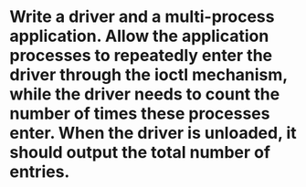 # Write a driver and a multi-process application. Allow the application processes to repeatedly enter the driver through the ioctl mechanism, while the driver needs to count the number of times these processes enter. When the driver is unloaded, it should output the total number of entries.
